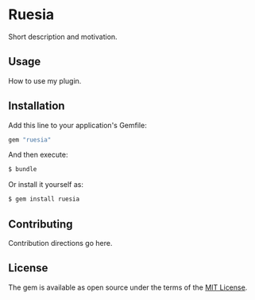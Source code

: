 # Ruesia
Short description and motivation.

## Usage
How to use my plugin.

## Installation
Add this line to your application's Gemfile:

```ruby
gem "ruesia"
```

And then execute:
```bash
$ bundle
```

Or install it yourself as:
```bash
$ gem install ruesia
```

## Contributing
Contribution directions go here.

## License
The gem is available as open source under the terms of the [MIT License](https://opensource.org/licenses/MIT).
